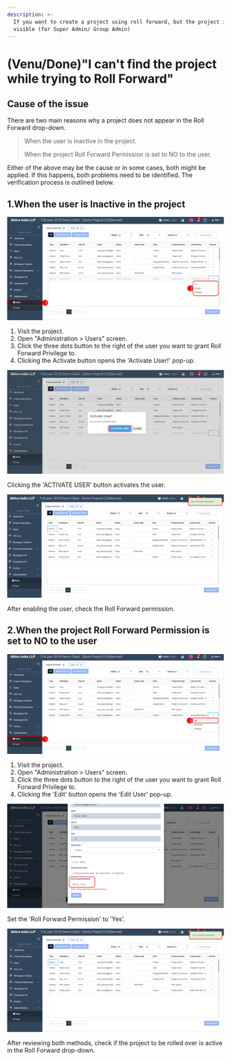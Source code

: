 ```yaml
---
description: >-
  If you want to create a project using roll forward, but the project is not
  visible (for Super Admin/ Group Admin)
---
```


# \(Venu/Done\)"I can't find the project while trying to Roll Forward"

## Cause of the issue

There are two main reasons why a project does not appear in the Roll Forward drop-down.

> When the user is Inactive in the project.
>
> When the project Roll Forward Permission is set to NO to the user.

Either of the above may be the cause or in some cases, both might be applied. If this happens, both problems need to be identified. The verification process is outlined below.

## 1.When the user is Inactive in the project

![Project View &amp;gt; administration &amp;gt; Users &amp;gt; Three dots menu &amp;gt; Activate button](../.gitbook/assets/activate-user.png)

1. Visit the project.
2. Open "Administration &gt; Users" screen.
3. Click the three dots button to the right of the user you want to grant Roll Forward Privilege to.
4. Clicking the Activate button opens the 'Activate User!' pop-up.

![Activate User popup](../.gitbook/assets/activate-user-2.png)

Clicking the 'ACTIVATE USER' button activates the user.

![User activated alarm on the top right of the screen](../.gitbook/assets/activate-user-3.png)

After enabling the user, check the Roll Forward permission.

## 2.When the project Roll Forward Permission is set to NO to the user

![Project View &amp;gt; Administration &amp;gt; Users &amp;gt; Three dots button &amp;gt; Edit button](../.gitbook/assets/activate-user-4.png)

1. Visit the project.
2. Open "Administration &gt; Users" screen.
3. Click the three dots button to the right of the user you want to grant Roll Forward Privilege to.
4. Clicking the 'Edit' button opens the 'Edit User' pop-up.

![A popup appears for updating user information.](../.gitbook/assets/activate-user-5.png)

Set the 'Roll Forward Permission' to 'Yes'.

![The success notification appears on the top right of the screen.](../.gitbook/assets/activate-user-6.png)

After reviewing both methods, check if the project to be rolled over is active in the Roll Forward drop-down.

